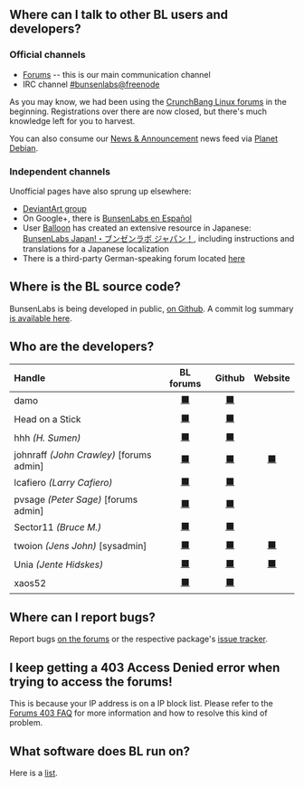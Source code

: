 ## Where can I talk to other BL users and developers?

### Official channels

  * [Forums](https://forums.bunsenlabs.org) -- this is our main communication channel
  * IRC channel [#bunsenlabs@freenode](irc://chat.freenode.net:6697/#bunsenlabs)

As you may know, we had been using the [CrunchBang Linux forums](http://crunchbang.org/forums)
in the beginning. Registrations over there are now closed, but there's
much knowledge left for you to harvest.

You can also consume our [News & Announcement](https://forums.bunsenlabs.org/viewforum.php?id=12)
news feed via [Planet Debian](http://planet.debian.org/deriv/).

### Independent channels
  
Unofficial pages have also sprung up elsewhere:

* [DeviantArt group](http://bunsenlabs.deviantart.com/)
* On Google+, there is [BunsenLabs en Español](https://plus.google.com/communities/102155480089831191422)
* User [Balloon](https://forums.bunsenlabs.org/viewtopic.php?pid=8855#p8855) has created an extensive resource in Japanese: [BunsenLabs Japan!・ブンゼンラボ ジャパン！](http://bunsenlabs-jp.jimdo.com/), including instructions and translations for a Japanese localization
* There is a third-party German-speaking forum located [here](https://bunsenlabs-de.lima-city.de/index.php)

## Where is the BL source code?

BunsenLabs is being developed in public, [on Github](https://github.com/BunsenLabs). A commit log summary [is available here](/gitlog.html).

## Who are the developers?

| Handle                                      | BL forums                                             | Github                                                      | Website                    |
|:--------------------------------------------|:-----------------------------------------------------:|:-----------------------------------------------------------:|:--------------------------:|
| damo                                        | [⬛ ](https://forums.bunsenlabs.org/profile.php?id=6)   | [⬛ ](https://github.com/capn-damo)                           |                            |
| Head on a Stick                             | [⬛ ](https://forums.bunsenlabs.org/profile.php?id=74)  | [⬛ ](https://github.com/Head-on-a-Stick/)                    |                            |
| hhh *(H. Sumen)*                            | [⬛ ](https://forums.bunsenlabs.org/profile.php?id=10)  | [⬛ ](https://github.com/hhhorb)                              |                            |
| johnraff *(John Crawley)* [forums admin]    | [⬛ ](https://forums.bunsenlabs.org/profile.php?id=7)   | [⬛ ](https://github.com/johnraff)                            | [⬛ ](http://asazuke.com/)   |
| lcafiero *(Larry Cafiero)*                  | [⬛ ](https://forums.bunsenlabs.org/profile.php?id=168) | [⬛ ](https://github.com/lcafiero)                            |                            |
| pvsage *(Peter Sage)* [forums admin]        | [⬛ ](https://forums.bunsenlabs.org/profile.php?id=39)  | [⬛ ](https://github.com/pvsage)                              |                            |
| Sector11 *(Bruce M.)*                       | [⬛ ](https://forums.bunsenlabs.org/profile.php?id=5)   | [⬛ ](https://github.com/Sector11)                            |                            |
| twoion *(Jens John)* <blue>[sysadmin]</blue>| [⬛ ](https://forums.bunsenlabs.org/profile.php?id=2)   | [⬛ ](https://github.com/2ion)                                | [⬛ ](https://2ion.de)       |
| Unia *(Jente Hidskes)*                      | [⬛ ](https://forums.bunsenlabs.org/profile.php?id=12)  | [⬛ ](https://github.com/Unia)                                | [⬛ ](https://unia.github.io/)|
| xaos52                                      | [⬛ ](https://forums.bunsenlabs.org/profile.php?id=159) | [⬛ ](https://github.com/xaosfiftytwo)                        |                            |

## Where can I report bugs?

Report bugs [on the forums](https://forums.bunsenlabs.org/viewforum.php?id=14) or the
respective package's [issue tracker](https://github.com/bunsenlabs).

## I keep getting a 403 Access Denied error when trying to access the forums!

This is because your IP address is on a IP block list. Please refer to
the [Forums 403 FAQ](https://www.bunsenlabs.org/forums403.html) for more
information and how to resolve this kind of problem.

## What software does BL run on?

Here is a [list](/stuffweuse.html).
